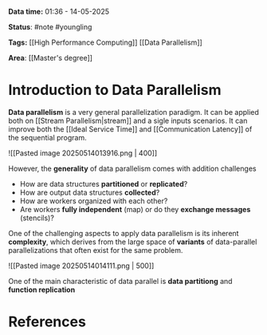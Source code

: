 **Data time:** 01:36 - 14-05-2025

**Status**: #note #youngling 

**Tags:** [[High Performance Computing]] [[Data Parallelism]]

**Area**: [[Master's degree]]
# Introduction to Data Parallelism

**Data parallelism** is a very general parallelization paradigm. It can be applied both on [[Stream Parallelism|stream]] and a sigle inputs scenarios. It can improve both the [[Ideal Service Time]] and [[Communication Latency]] of the sequential program.

![[Pasted image 20250514013916.png | 400]]

However, the **generality** of data parallelism comes with addition challenges
- How are data structures **partitioned** or **replicated**?
- How are output data structures **collected**?
- How are workers organized with each other?
- Are workers **fully independent** (map) or do they **exchange messages** (stencils)?

One of the challenging aspects to apply data parallelism is its inherent **complexity**, which derives from the large space of **variants** of data-parallel parallelizations that often exist for the same problem.

![[Pasted image 20250514014111.png | 500]]

One of the main characteristic of data parallel is **data partitiong** and **function replication**
# References